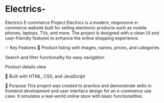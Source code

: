 # Electrics-
 Electrics E-commerce Project
Electrics is a modern, responsive e-commerce website built for selling electronic products such as mobile phones, laptops, TVs, and more. The project is designed with a clean UI and user-friendly features to enhance the online shopping experience.

✨ Key Features
🛒 Product listing with images, names, prices, and categories

 Search and filter functionality for easy navigation

 Product details view

🎨 Built with HTML, CSS, and JavaScript

🚀 Purpose
This project was created to practice and demonstrate skills in frontend development and user interface design for an e-commerce use case. It simulates a real-world online store with basic functionalities.
